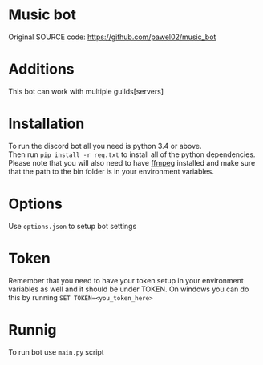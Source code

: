 # Music bot
Original SOURCE code: https://github.com/pawel02/music_bot

# Additions
This bot can work with multiple guilds[servers]

# Installation
To run the discord bot all you need is python 3.4 or above.\
Then run `pip install -r req.txt` to install all of the python dependencies.\
Please note that you will also need to have [ffmpeg](https://ffmpeg.org/download.html) installed and make sure that the path to the bin folder is in your environment variables. 

# Options
Use `options.json` to setup bot settings

# Token
Remember that you need to have your token setup in your environment variables as well and it should be under TOKEN. On windows you can do this by running 
`SET TOKEN=<you_token_here>`

# Runnig
To run bot use `main.py` script
